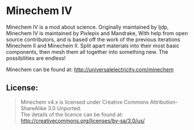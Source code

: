 Minechem IV
=========

Minechem IV is a mod about science. Originally maintained by ljdp, Minechem IV is maintained by Pixlepix and Mandrake, With help from open source contributors, and is based off the work of the previous iterations Minechem II and Minechem II. Split apart materials into their most basic components, then mesh them all together into something new. The possibilities are endless!

Minechem can be found at: http://universalelectricity.com/minechem

## License:

> Minechem v4.x is licensed under Creative Commons Attribution-ShareAlike 3.0 Unported. <br />
The details of the licence can be found at: http://creativecommons.org/licenses/by-sa/3.0/us/

